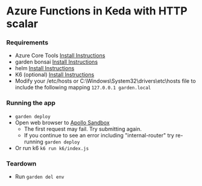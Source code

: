 # Azure Functions in Keda with HTTP scalar

### Requirements

- Azure Core Tools [Install Instructions](https://learn.microsoft.com/en-us/azure/azure-functions/functions-run-local)
- garden bonsai [Install Instructions](https://docs.garden.io/getting-started/quickstart)
- helm [Install Instructions](https://helm.sh/docs/helm/helm_install/)
- K6 (optional) [Install Instructions](https://grafana.com/docs/k6/latest/get-started/installation/)
- Modify your /etc/hosts or C:\Windows\System32\drivers\etc\hosts file to include the following mapping `127.0.0.1 garden.local`

### Running the app

- `garden deploy`
- Open web browser to [Apollo Sandbox](https://garden.local/?explorerURLState=N4IgJg9gxgrgtgUwHYBcQC4QEcYIE4CeABAKIAeAhnAA4A2CAiroUcADpJFEAWCttEDgF8QQoA)
  - The first request may fail. Try submitting again.
  - If you continue to see an error including "internal-router" try re-running `garden deploy`
- Or run k6 `k6 run k6/index.js `

### Teardown

- Run `garden del env`
